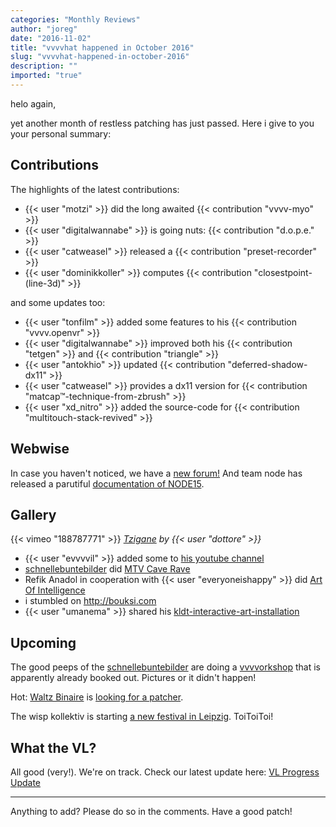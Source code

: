 ```yaml
---
categories: "Monthly Reviews"
author: "joreg"
date: "2016-11-02"
title: "vvvvhat happened in October 2016"
slug: "vvvvhat-happened-in-october-2016"
description: ""
imported: "true"
---
```


helo again,

yet another month of restless patching has just passed. Here i give to you your personal summary: 

## Contributions

The highlights of the latest contributions:
* {{< user "motzi" >}} did the long awaited {{< contribution "vvvv-myo" >}}
* {{< user "digitalwannabe" >}} is going nuts: {{< contribution "d.o.p.e." >}}
* {{< user "catweasel" >}} released a {{< contribution "preset-recorder" >}}
* {{< user "dominikkoller" >}} computes {{< contribution "closestpoint-(line-3d)" >}}

and some updates too:
* {{< user "tonfilm" >}} added some features to his {{< contribution "vvvv.openvr" >}}
* {{< user "digitalwannabe" >}} improved both his {{< contribution "tetgen" >}} and {{< contribution "triangle" >}}
* {{< user "antokhio" >}} updated {{< contribution "deferred-shadow-dx11" >}}
* {{< user "catweasel" >}} provides a dx11 version for {{< contribution "matcap™-technique-from-zbrush" >}}
* {{< user "xd_nitro" >}} added the source-code for {{< contribution "multitouch-stack-revived" >}}

## Webwise

In case you haven't noticed, we have a [new forum!](/blog/2016/forum.-new) 
And team node has released a parutiful [documentation of NODE15](/blog/2016/this-was-node15).

## Gallery

{{< vimeo "188787771" >}}
*[Tzigane](http://natansinigaglia.com/works/tzigane) by {{< user "dottore" >}}*

* {{< user "evvvvil" >}} added some to [his youtube channel](https://www.youtube.com/channel/UCy0lnGPDoNdaoXzHil68rXQ)
* [schnellebuntebilder](https://legacy.vvvv.org/businesses/schnellebuntebilder) did [MTV Cave Rave](http://schnellebuntebilder.de/projects/mtv-cave-rave/)
* Refik Anadol in cooperation with {{< user "everyoneishappy" >}} did [Art Of Intelligence](http://www.refikanadol.com/works/art-of-intelligence)
* i stumbled on <http://bouksi.com>
* {{< user "umanema" >}} shared his [kldt-interactive-art-installation](/blog/kldt-interactive-art-installation)

## Upcoming

The good peeps of the [schnellebuntebilder](https://legacy.vvvv.org/businesses/schnellebuntebilder) are doing a [vvvvorkshop](/blog/2016/vvvvorkshop-in-berlin) that is apparently already booked out. Pictures or it didn't happen!

Hot: [Waltz Binaire](http://waltzbinaire.com/) is [looking for a patcher](http://www.creativeapplications.net/jobs-featured/creative-coder-at-waltz-binaire).

The wisp kollektiv is starting [a new festival in Leipzig](/blog/2016/wisp-festival-for-arts-technology-communication-leipzig). ToiToiToi!

## What the VL?

All good (very!). We're on track. Check our latest update here:
[VL Progress Update](https://betadocs.vvvv.org/using-vvvv/vl.html)

---

Anything to add? Please do so in the comments.
Have a good patch!



